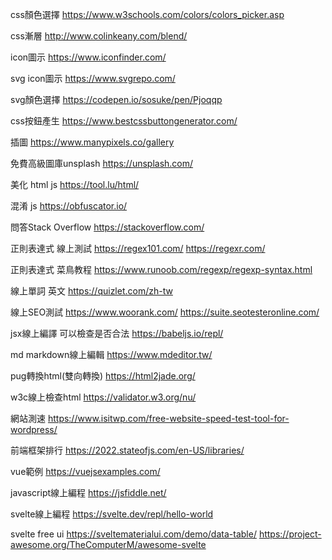 css顏色選擇
https://www.w3schools.com/colors/colors_picker.asp

css漸層
http://www.colinkeany.com/blend/

icon圖示
https://www.iconfinder.com/

svg icon圖示
https://www.svgrepo.com/

svg顏色選擇
https://codepen.io/sosuke/pen/Pjoqqp

css按鈕產生
https://www.bestcssbuttongenerator.com/

插圖
https://www.manypixels.co/gallery

免費高級圖庫unsplash
https://unsplash.com/

美化  html js
https://tool.lu/html/

混淆 js
https://obfuscator.io/

問答Stack Overflow
https://stackoverflow.com/

正則表達式 線上測試
https://regex101.com/
https://regexr.com/

正則表達式 菜鳥教程
https://www.runoob.com/regexp/regexp-syntax.html

線上單詞 英文
https://quizlet.com/zh-tw

線上SEO測試
https://www.woorank.com/
https://suite.seotesteronline.com/

jsx線上編譯  可以檢查是否合法
https://babeljs.io/repl/

md markdown線上編輯
https://www.mdeditor.tw/

pug轉換html(雙向轉換)
https://html2jade.org/

w3c線上檢查html
https://validator.w3.org/nu/

網站測速
https://www.isitwp.com/free-website-speed-test-tool-for-wordpress/

前端框架排行
https://2022.stateofjs.com/en-US/libraries/

vue範例
https://vuejsexamples.com/

javascript線上編程
https://jsfiddle.net/

svelte線上編程
https://svelte.dev/repl/hello-world

svelte free ui
https://sveltematerialui.com/demo/data-table/
https://project-awesome.org/TheComputerM/awesome-svelte